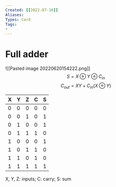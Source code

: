 ```yaml
---
Created: [[2022-07-16]]
Aliases: 
Types: Card
Tags: 
- 
---
```

# Full adder
![[Pasted image 20220620154222.png]]
$$S=X\oplus Y\oplus C_{in}$$$$C_{out}=XY+C_{in}(X\oplus Y)$$

| X   | Y   | Z   | C   | S   |
| --- | --- | --- | --- | --- |
| 0   | 0   | 0   | 0   | 0   |
| 0   | 0   | 1   | 0   | 1   |
| 0   | 1   | 0   | 0   | 1   |
| 0   | 1   | 1   | 1   | 0   |
| 1   | 0   | 0   | 0   | 1   |
| 1   | 0   | 1   | 1   | 0   |
| 1   | 1   | 0   | 1   | 0   |
| 1   | 1   | 1   | 1   | 1   |

X, Y, Z: inputs; C: carry; S: sum
